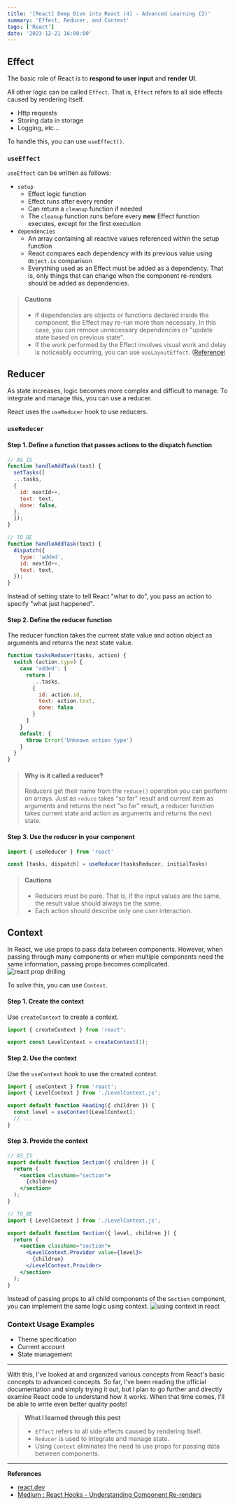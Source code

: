 ```yaml
---
title: '[React] Deep Dive into React (4) - Advanced Learning (2)'
summary: 'Effect, Reducer, and Context'
tags: ['React']
date: '2023-12-21 16:00:00'
---
```

## Effect
The basic role of React is to **respond to user input** and **render UI**.

All other logic can be called `Effect`. That is, `Effect` refers to all side effects caused by rendering itself.
- Http requests
- Storing data in storage
- Logging, etc...

To handle this, you can use `useEffect()`.

### `useEffect`
`useEffect` can be written as follows:
- `setup`
  - Effect logic function
  - Effect runs after every render
  - Can return a `cleanup` function if needed
  - The `cleanup` function runs before every **new** Effect function executes, except for the first execution
- `dependencies`
  - An array containing all reactive values referenced within the setup function
  - React compares each dependency with its previous value using `Object.is` comparison
  - Everything used as an Effect must be added as a dependency. That is, only things that can change when the component re-renders should be added as dependencies.

> #### Cautions
> - If dependencies are objects or functions declared inside the component, the Effect may re-run more than necessary. In this case, you can remove unnecessary dependencies or "update state based on previous state".
> - If the work performed by the Effect involves visual work and delay is noticeably occurring, you can use `useLayoutEffect`. ([Reference](https://medium.com/@guptagaruda/react-hooks-understanding-component-re-renders-9708ddee9928#ab4f))

## Reducer
As state increases, logic becomes more complex and difficult to manage.
To integrate and manage this, you can use a reducer.

React uses the `useReducer` hook to use reducers.

### `useReducer`
#### Step 1. Define a function that passes actions to the dispatch function
```javascript
// AS_IS
function handleAddTask(text) {
  setTasks([
  ...tasks,
  {
    id: nextId++,
    text: text,
    done: false,
  },
  ]);
}

// TO_BE
function handleAddTask(text) {  
  dispatch({  
    type: 'added',  
    id: nextId++,  
    text: text,  
  });  
}
```
Instead of setting state to tell React "what to do", you pass an action to specify "what just happened".

#### Step 2. Define the reducer function
The reducer function takes the current state value and action object as arguments and returns the next state value.
```javascript
function tasksReducer(tasks, action) {
  switch (action.type) {
    case 'added': {
      return [
        ...tasks,
        {
          id: action.id,
          text: action.text,
          done: false
        }
      ]
    }
    default: {
      throw Error('Unknown action type')
    }
  }
}
```

> #### Why is it called a reducer?
> Reducers get their name from the `reduce()` operation you can perform on arrays.
> Just as `reduce` takes "so far" result and current item as arguments and returns the next "so far" result, a reducer function takes current state and action as arguments and returns the next state.

#### Step 3. Use the reducer in your component
```javascript
import { useReducer } from 'react'

const [tasks, dispatch] = useReducer(tasksReducer, initialTasks)
```

> #### Cautions
> - Reducers must be pure. That is, if the input values are the same, the result value should always be the same.
> - Each action should describe only one user interaction.

## Context
In React, we use props to pass data between components.
However, when passing through many components or when multiple components need the same information, passing props becomes complicated.
![react prop drilling](https://ko.react.dev/_next/image?url=%2Fimages%2Fdocs%2Fdiagrams%2Fpassing_data_prop_drilling.dark.png&w=640&q=75)

To solve this, you can use `Context`.

#### Step 1. Create the context
Use `createContext` to create a context.
```javascript
import { createContext } from 'react';

export const LevelContext = createContext(1);
```

#### Step 2. Use the context
Use the `useContext` hook to use the created context.
```jsx
import { useContext } from 'react';  
import { LevelContext } from './LevelContext.js';

export default function Heading({ children }) {  
  const level = useContext(LevelContext);  
  // ...  
}
```

#### Step 3. Provide the context
```jsx
// AS_IS
export default function Section({ children }) {  
  return (  
    <section className="section">  
      {children}  
    </section>  
  );  
}

// TO_BE
import { LevelContext } from './LevelContext.js';  

export default function Section({ level, children }) {  
  return (  
    <section className="section">  
      <LevelContext.Provider value={level}>  
        {children}  
      </LevelContext.Provider>  
    </section>  
  );  
}
```
Instead of passing props to all child components of the `Section` component, you can implement the same logic using context.
![using context in react](https://ko.react.dev/_next/image?url=%2Fimages%2Fdocs%2Fdiagrams%2Fpassing_data_context_far.dark.png&w=640&q=75)

### Context Usage Examples
- Theme specification
- Current account
- State management

---
With this, I've looked at and organized various concepts from React's basic concepts to advanced concepts.
So far, I've been reading the official documentation and simply trying it out, but I plan to go further and directly examine React code to understand how it works.
When that time comes, I'll be able to write even better quality posts!

> **What I learned through this post**
> - `Effect` refers to all side effects caused by rendering itself.
> - `Reducer` is used to integrate and manage state.
> - Using `Context` eliminates the need to use props for passing data between components.

---
**References**
- [react.dev](https://react.dev/)
- [Medium : React Hooks - Understanding Component Re-renders](https://medium.com/@guptagaruda/react-hooks-understanding-component-re-renders-9708ddee9928)